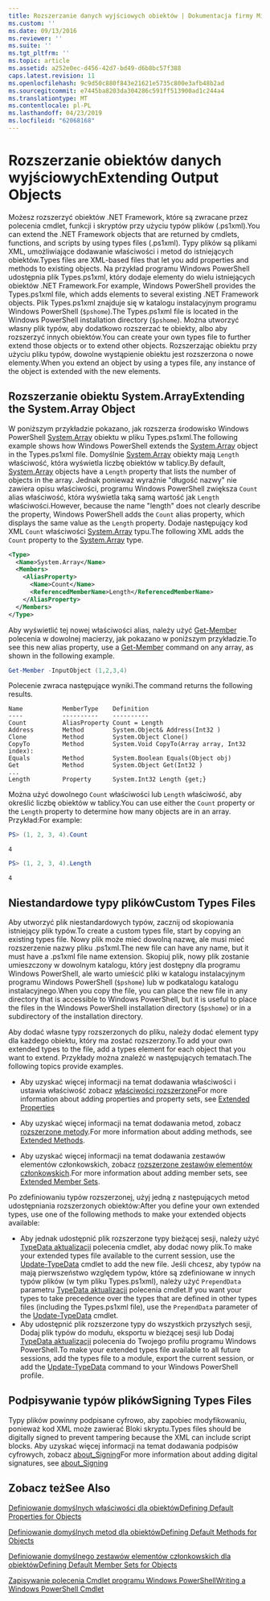 ```yaml
---
title: Rozszerzanie danych wyjściowych obiektów | Dokumentacja firmy Microsoft
ms.custom: ''
ms.date: 09/13/2016
ms.reviewer: ''
ms.suite: ''
ms.tgt_pltfrm: ''
ms.topic: article
ms.assetid: a252e0ec-d456-42d7-bd49-d6b8bc57f388
caps.latest.revision: 11
ms.openlocfilehash: 9c9d50c880f843e21621e5735c800e3afb48b2ad
ms.sourcegitcommit: e7445ba8203da304286c591ff513900ad1c244a4
ms.translationtype: MT
ms.contentlocale: pl-PL
ms.lasthandoff: 04/23/2019
ms.locfileid: "62068168"
---
```

# <a name="extending-output-objects"></a><span data-ttu-id="e763b-102">Rozszerzanie obiektów danych wyjściowych</span><span class="sxs-lookup"><span data-stu-id="e763b-102">Extending Output Objects</span></span>

<span data-ttu-id="e763b-103">Możesz rozszerzyć obiektów .NET Framework, które są zwracane przez polecenia cmdlet, funkcji i skryptów przy użyciu typów plików (.ps1xml).</span><span class="sxs-lookup"><span data-stu-id="e763b-103">You can extend the .NET Framework objects that are returned by cmdlets, functions, and scripts by using types files (.ps1xml).</span></span> <span data-ttu-id="e763b-104">Typy plików są plikami XML, umożliwiające dodawanie właściwości i metod do istniejących obiektów.</span><span class="sxs-lookup"><span data-stu-id="e763b-104">Types files are XML-based files that let you add properties and methods to existing objects.</span></span> <span data-ttu-id="e763b-105">Na przykład programu Windows PowerShell udostępnia plik Types.ps1xml, który dodaje elementy do wielu istniejących obiektów .NET Framework.</span><span class="sxs-lookup"><span data-stu-id="e763b-105">For example, Windows PowerShell provides the Types.ps1xml file, which adds elements to several existing .NET Framework objects.</span></span> <span data-ttu-id="e763b-106">Plik Types.ps1xml znajduje się w katalogu instalacyjnym programu Windows PowerShell (`$pshome`).</span><span class="sxs-lookup"><span data-stu-id="e763b-106">The Types.ps1xml file is located in the Windows PowerShell installation directory (`$pshome`).</span></span> <span data-ttu-id="e763b-107">Można utworzyć własny plik typów, aby dodatkowo rozszerzać te obiekty, albo aby rozszerzyć innych obiektów.</span><span class="sxs-lookup"><span data-stu-id="e763b-107">You can create your own types file to further extend those objects or to extend other objects.</span></span> <span data-ttu-id="e763b-108">Rozszerzając obiektu przy użyciu pliku typów, dowolne wystąpienie obiektu jest rozszerzona o nowe elementy.</span><span class="sxs-lookup"><span data-stu-id="e763b-108">When you extend an object by using a types file, any instance of the object is extended with the new elements.</span></span>

## <a name="extending-the-systemarray-object"></a><span data-ttu-id="e763b-109">Rozszerzanie obiektu System.Array</span><span class="sxs-lookup"><span data-stu-id="e763b-109">Extending the System.Array Object</span></span>

<span data-ttu-id="e763b-110">W poniższym przykładzie pokazano, jak rozszerza środowisko Windows PowerShell [System.Array](/dotnet/api/System.Array) obiektu w pliku Types.ps1xml.</span><span class="sxs-lookup"><span data-stu-id="e763b-110">The following example shows how Windows PowerShell extends the [System.Array](/dotnet/api/System.Array) object in the Types.ps1xml file.</span></span> <span data-ttu-id="e763b-111">Domyślnie [System.Array](/dotnet/api/System.Array) obiekty mają `Length` właściwość, która wyświetla liczbę obiektów w tablicy.</span><span class="sxs-lookup"><span data-stu-id="e763b-111">By default, [System.Array](/dotnet/api/System.Array) objects have a `Length` property that lists the number of objects in the array.</span></span> <span data-ttu-id="e763b-112">Jednak ponieważ wyraźnie "długość nazwy" nie zawiera opisu właściwości, programu Windows PowerShell zwiększa `Count` alias właściwość, która wyświetla taką samą wartość jak `Length` właściwości.</span><span class="sxs-lookup"><span data-stu-id="e763b-112">However, because the name "length" does not clearly describe the property, Windows PowerShell adds the `Count` alias property, which displays the same value as the `Length` property.</span></span> <span data-ttu-id="e763b-113">Dodaje następujący kod XML `Count` właściwości [System.Array](/dotnet/api/System.Array) typu.</span><span class="sxs-lookup"><span data-stu-id="e763b-113">The following XML adds the `Count` property to the [System.Array](/dotnet/api/System.Array) type.</span></span>

```xml
<Type>
  <Name>System.Array</Name>
  <Members>
    <AliasProperty>
      <Name>Count</Name>
      <ReferencedMemberName>Length</ReferencedMemberName>
    </AliasProperty>
  </Members>
</Type>

```

<span data-ttu-id="e763b-114">Aby wyświetlić tej nowej właściwości alias, należy użyć [Get-Member](/powershell/module/Microsoft.PowerShell.Utility/Get-Member) polecenia w dowolnej macierzy, jak pokazano w poniższym przykładzie.</span><span class="sxs-lookup"><span data-stu-id="e763b-114">To see this new alias property, use a [Get-Member](/powershell/module/Microsoft.PowerShell.Utility/Get-Member) command on any array, as shown in the following example.</span></span>

```powershell
Get-Member -InputObject (1,2,3,4)
```

<span data-ttu-id="e763b-115">Polecenie zwraca następujące wyniki.</span><span class="sxs-lookup"><span data-stu-id="e763b-115">The command returns the following results.</span></span>
```output
Name           MemberType    Definition
----           ----------    ----------
Count          AliasProperty Count = Length
Address        Method        System.Object& Address(Int32 )
Clone          Method        System.Object Clone()
CopyTo         Method        System.Void CopyTo(Array array, Int32 index):
Equals         Method        System.Boolean Equals(Object obj)
Get            Method        System.Object Get(Int32 )
...
Length         Property      System.Int32 Length {get;}
```
<span data-ttu-id="e763b-116">Można użyć dowolnego `Count` właściwości lub `Length` właściwość, aby określić liczbę obiektów w tablicy.</span><span class="sxs-lookup"><span data-stu-id="e763b-116">You can use either the `Count` property or the `Length` property to determine how many objects are in an array.</span></span> <span data-ttu-id="e763b-117">Przykład:</span><span class="sxs-lookup"><span data-stu-id="e763b-117">For example:</span></span>

```powershell
PS> (1, 2, 3, 4).Count
```

```output
4
```

```powershell
PS> (1, 2, 3, 4).Length
```

```output
4
```

## <a name="custom-types-files"></a><span data-ttu-id="e763b-118">Niestandardowe typy plików</span><span class="sxs-lookup"><span data-stu-id="e763b-118">Custom Types Files</span></span>

<span data-ttu-id="e763b-119">Aby utworzyć plik niestandardowych typów, zacznij od skopiowania istniejący plik typów.</span><span class="sxs-lookup"><span data-stu-id="e763b-119">To create a custom types file, start by copying an existing types file.</span></span> <span data-ttu-id="e763b-120">Nowy plik może mieć dowolną nazwę, ale musi mieć rozszerzenie nazwy pliku .ps1xml.</span><span class="sxs-lookup"><span data-stu-id="e763b-120">The new file can have any name, but it must have a .ps1xml file name extension.</span></span> <span data-ttu-id="e763b-121">Skopiuj plik, nowy plik zostanie umieszczony w dowolnym katalogu, który jest dostępny dla programu Windows PowerShell, ale warto umieścić pliki w katalogu instalacyjnym programu Windows PowerShell (`$pshome`) lub w podkatalogu katalogu instalacyjnego.</span><span class="sxs-lookup"><span data-stu-id="e763b-121">When you copy the file, you can place the new file in any directory that is accessible to Windows PowerShell, but it is useful to place the files in the Windows PowerShell installation directory (`$pshome`) or in a subdirectory of the installation directory.</span></span>

<span data-ttu-id="e763b-122">Aby dodać własne typy rozszerzonych do pliku, należy dodać element typy dla każdego obiektu, który ma zostać rozszerzony.</span><span class="sxs-lookup"><span data-stu-id="e763b-122">To add your own extended types to the file, add a types element for each object that you want to extend.</span></span> <span data-ttu-id="e763b-123">Przykłady można znaleźć w następujących tematach.</span><span class="sxs-lookup"><span data-stu-id="e763b-123">The following topics provide examples.</span></span>

- <span data-ttu-id="e763b-124">Aby uzyskać więcej informacji na temat dodawania właściwości i ustawia właściwość zobacz [właściwości rozszerzone](./extending-properties-for-objects.md)</span><span class="sxs-lookup"><span data-stu-id="e763b-124">For more information about adding properties and property sets, see [Extended Properties](./extending-properties-for-objects.md)</span></span>

- <span data-ttu-id="e763b-125">Aby uzyskać więcej informacji na temat dodawania metod, zobacz [rozszerzone metody](./defining-default-methods-for-objects.md).</span><span class="sxs-lookup"><span data-stu-id="e763b-125">For more information about adding methods, see [Extended Methods](./defining-default-methods-for-objects.md).</span></span>

- <span data-ttu-id="e763b-126">Aby uzyskać więcej informacji na temat dodawania zestawów elementów członkowskich, zobacz [rozszerzone zestawów elementów członkowskich](./defining-default-member-sets-for-objects.md).</span><span class="sxs-lookup"><span data-stu-id="e763b-126">For more information about adding member sets, see [Extended Member Sets](./defining-default-member-sets-for-objects.md).</span></span>

<span data-ttu-id="e763b-127">Po zdefiniowaniu typów rozszerzonej, użyj jedną z następujących metod udostępniania rozszerzonych obiektów:</span><span class="sxs-lookup"><span data-stu-id="e763b-127">After you define your own extended types, use one of the following methods to make your extended objects available:</span></span>

- <span data-ttu-id="e763b-128">Aby jednak udostępnić plik rozszerzone typy bieżącej sesji, należy użyć [TypeData aktualizacji](/powershell/module/Microsoft.PowerShell.Utility/Update-TypeData) polecenia cmdlet, aby dodać nowy plik.</span><span class="sxs-lookup"><span data-stu-id="e763b-128">To make your extended types file available to the current session, use the [Update-TypeData](/powershell/module/Microsoft.PowerShell.Utility/Update-TypeData) cmdlet to add the new file.</span></span> <span data-ttu-id="e763b-129">Jeśli chcesz, aby typów na mają pierwszeństwo względem typów, które są zdefiniowane w innych typów plików (w tym pliku Types.ps1xml), należy użyć `PrependData` parametru [TypeData aktualizacji](/powershell/module/Microsoft.PowerShell.Utility/Update-TypeData) polecenia cmdlet.</span><span class="sxs-lookup"><span data-stu-id="e763b-129">If you want your types to take precedence over the types that are defined in other types files (including the Types.ps1xml file), use the `PrependData` parameter of the [Update-TypeData](/powershell/module/Microsoft.PowerShell.Utility/Update-TypeData) cmdlet.</span></span>
- <span data-ttu-id="e763b-130">Aby udostępnić plik rozszerzone typy do wszystkich przyszłych sesji, Dodaj plik typów do modułu, eksportu w bieżącej sesji lub Dodaj [TypeData aktualizacji](/powershell/module/Microsoft.PowerShell.Utility/Update-TypeData) polecenia do Twojego profilu programu Windows PowerShell.</span><span class="sxs-lookup"><span data-stu-id="e763b-130">To make your extended types file available to all future sessions, add the types file to a module, export the current session, or add the [Update-TypeData](/powershell/module/Microsoft.PowerShell.Utility/Update-TypeData) command to your Windows PowerShell profile.</span></span>

## <a name="signing-types-files"></a><span data-ttu-id="e763b-131">Podpisywanie typów plików</span><span class="sxs-lookup"><span data-stu-id="e763b-131">Signing Types Files</span></span>

<span data-ttu-id="e763b-132">Typy plików powinny podpisane cyfrowo, aby zapobiec modyfikowaniu, ponieważ kod XML może zawierać Bloki skryptu.</span><span class="sxs-lookup"><span data-stu-id="e763b-132">Types files should be digitally signed to prevent tampering because the XML can include script blocks.</span></span> <span data-ttu-id="e763b-133">Aby uzyskać więcej informacji na temat dodawania podpisów cyfrowych, zobacz [about_Signing](/powershell/module/microsoft.powershell.core/about/about_signing)</span><span class="sxs-lookup"><span data-stu-id="e763b-133">For more information about adding digital signatures, see [about_Signing](/powershell/module/microsoft.powershell.core/about/about_signing)</span></span>

## <a name="see-also"></a><span data-ttu-id="e763b-134">Zobacz też</span><span class="sxs-lookup"><span data-stu-id="e763b-134">See Also</span></span>

[<span data-ttu-id="e763b-135">Definiowanie domyślnych właściwości dla obiektów</span><span class="sxs-lookup"><span data-stu-id="e763b-135">Defining Default Properties for Objects</span></span>](./extending-properties-for-objects.md)

[<span data-ttu-id="e763b-136">Definiowanie domyślnych metod dla obiektów</span><span class="sxs-lookup"><span data-stu-id="e763b-136">Defining Default Methods for Objects</span></span>](./defining-default-methods-for-objects.md)

[<span data-ttu-id="e763b-137">Definiowanie domyślnego zestawów elementów członkowskich dla obiektów</span><span class="sxs-lookup"><span data-stu-id="e763b-137">Defining Default Member Sets for Objects</span></span>](./defining-default-member-sets-for-objects.md)

[<span data-ttu-id="e763b-138">Zapisywanie polecenia Cmdlet programu Windows PowerShell</span><span class="sxs-lookup"><span data-stu-id="e763b-138">Writing a Windows PowerShell Cmdlet</span></span>](./writing-a-windows-powershell-cmdlet.md)
